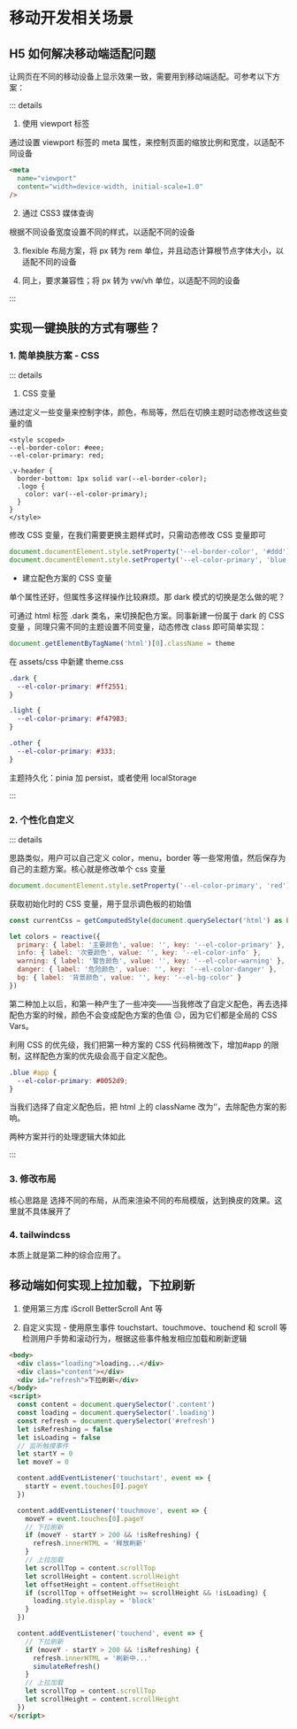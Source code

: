 # 移动开发相关场景

## H5 如何解决移动端适配问题

让网页在不同的移动设备上显示效果一致，需要用到移动端适配。可参考以下方案：

::: details

1. 使用 viewport 标签

通过设置 viewport 标签的 meta 属性，来控制页面的缩放比例和宽度，以适配不同设备

```html
<meta
  name="viewport"
  content="width=device-width, initial-scale=1.0"
/>
```

2. 通过 CSS3 媒体查询

根据不同设备宽度设置不同的样式，以适配不同的设备

3. flexible 布局方案，将 px 转为 rem 单位，并且动态计算根节点字体大小，以适配不同的设备

4. 同上，要求兼容性；将 px 转为 vw/vh 单位，以适配不同的设备

:::

## 实现一键换肤的方式有哪些？

### 1. 简单换肤方案 - CSS

::: details

1. CSS 变量

通过定义一些变量来控制字体，颜色，布局等，然后在切换主题时动态修改这些变量的值

```vue
<style scoped>
--el-border-color: #eee;
--el-color-primary: red;

.v-header {
  border-bottom: 1px solid var(--el-border-color);
  .logo {
    color: var(--el-color-primary);
  }
}
</style>
```

修改 CSS 变量，在我们需要更换主题样式时，只需动态修改 CSS 变量即可

```js
document.documentElement.style.setProperty('--el-border-color', '#ddd')
document.documentElement.style.setProperty('--el-color-primary', 'blue')
```

- 建立配色方案的 CSS 变量

单个属性还好，但属性多这样操作比较麻烦。那 dark 模式的切换是怎么做的呢？

可通过 html 标签 .dark 类名，来切换配色方案。同事新建一份属于 dark 的 CSS 变量 ，同理只需不同的主题设置不同变量，动态修改 class 即可简单实现：

```js
document.getElementByTagName('html')[0].className = theme
```

在 assets/css 中新建 theme.css

```css
.dark {
  --el-color-primary: #ff2551;
}

.light {
  --el-color-primary: #f47983;
}

.other {
  --el-color-primary: #333;
}
```

主题持久化：pinia 加 persist，或者使用 localStorage

:::

### 2. 个性化自定义

::: details

思路类似，用户可以自己定义 color，menu，border 等一些常用值，然后保存为自己的主题方案。核心就是修改单个 css 变量

```js
document.documentElement.style.setProperty('--el-color-primary', 'red')
```

获取初始化时的 CSS 变量，用于显示调色板的初始值

```js
const currentCss = getComputedStyle(document.querySelector('html') as Element)

let colors = reactive({
  primary: { label: '主要颜色', value: '', key: '--el-color-primary' },
  info: { label: '次要颜色', value: '', key: '--el-color-info' },
  warning: { label: '警告颜色', value: '', key: '--el-color-warning' },
  danger: { label: '危险颜色', value: '', key: '--el-color-danger' },
  bg: { label: '背景颜色', value: '', key: '--el-bg-color' }
})
```

第二种加上以后，和第一种产生了一些冲突——当我修改了自定义配色，再去选择配色方案的时候，颜色不会变成配色方案的色值 😐，因为它们都是全局的 CSS Vars。

利用 CSS 的优先级，我们把第一种方案的 CSS 代码稍微改下，增加#app 的限制，这样配色方案的优先级会高于自定义配色。

```css
.blue #app {
  --el-color-primary: #0052d9;
}
```

当我们选择了自定义配色后，把 html 上的 className 改为‘’，去除配色方案的影响。

两种方案并行的处理逻辑大体如此

:::

### 3. 修改布局

核心思路是 选择不同的布局，从而来渲染不同的布局模版，达到换皮的效果。这里就不具体展开了

### 4. tailwindcss

本质上就是第二种的综合应用了。

## 移动端如何实现上拉加载，下拉刷新

1. 使用第三方库 iScroll BetterScroll Ant 等

2. 自定义实现 - 使用原生事件 touchstart、touchmove、touchend 和 scroll 等检测用户手势和滚动行为，根据这些事件触发相应加载和刷新逻辑

```html
<body>
  <div class="loading">loading...</div>
  <div class="content"></div>
  <div id="refresh">下拉刷新</div>
</body>
<script>
  const content = document.querySelector('.content')
  const loading = document.querySelector('.loading')
  const refresh = document.querySelector('#refresh')
  let isRefreshing = false
  let isLoading = false
  // 监听触摸事件
  let startY = 0
  let moveY = 0

  content.addEventListener('touchstart', event => {
    startY = event.touches[0].pageY
  })

  content.addEventListener('touchmove', event => {
    moveY = event.touches[0].pageY
    // 下拉刷新
    if (moveY - startY > 200 && !isRefreshing) {
      refresh.innerHTML = '释放刷新'
    }
    // 上拉加载
    let scrollTop = content.scrollTop
    let scrollHeight = content.scrollHeight
    let offsetHeight = content.offsetHeight
    if (scrollTop + offsetHeight >= scrollHeight && !isLoading) {
      loading.style.display = 'block'
    }
  })

  content.addEventListener('touchend', event => {
    // 下拉刷新
    if (moveY - startY > 200 && !isRefreshing) {
      refresh.innerHTML = '刷新中...'
      simulateRefresh()
    }
    // 上拉加载
    let scrollTop = content.scrollTop
    let scrollHeight = content.scrollHeight
  })
</script>
```
